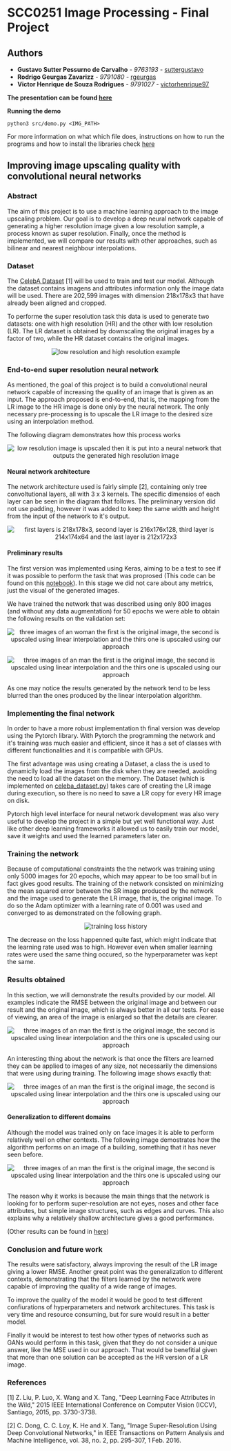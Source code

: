 # SCC0251 Image Processing - Final Project

## Authors

* **Gustavo Sutter Pessurno de Carvalho** - *9763193* - [suttergustavo](https://github.com/suttergustavo)
* **Rodrigo Geurgas Zavarizz** - *9791080* - [rgeurgas](https://github.com/rgeurgas)
* **Victor Henrique de Souza Rodrigues** - *9791027* - [victorhenrique97](https://github.com/victorhenrique97)


**The presentation can be found [here](https://docs.google.com/presentation/d/e/2PACX-1vRccVaF7K2fMoN0YJJupaRFfGf80MWwurky1OHn8cgxpjFztbie4UUkU2EoOP59VM1MjiaGtJpy05lR/pub?start=false&loop=false&delayms=60000)**

**Running the demo**
```
python3 src/demo.py <IMG_PATH>
```
For more information on what which file does, instructions on how to run the programs and how to install the libraries check [here](RUNNING.md)

## Improving image upscaling quality with convolutional neural networks

### Abstract

The aim of this project is to use a machine learning approach to the image upscaling problem. Our goal is to develop a deep neural network capable of generating a higher resolution image given a low resolution sample, a process known as super resolution. Finally, once the method is implemented, we will compare our results with other approaches, such as bilinear and nearest neighbour interpolations.

### Dataset
The [CelebA Dataset](http://mmlab.ie.cuhk.edu.hk/projects/CelebA.html) [1] will be used to train and test our model. Although the dataset contains imagens and attributes information only the image data will be used. There are 202,599 images with dimension 218x178x3 that have already been aligned and cropped.

To performe the super resolution task this data is used to generate two datasets: one with high resolution (HR) and the other with low resolution (LR). The LR dataset is obtained by downscaling the original images by a factor of two, while the HR dataset contains the original images.


<p align="center"> 
  <img alt="low resolution and high resolution example" src="images/lr_and_hr.png">
</p>

### End-to-end super resolution neural network

As mentioned, the goal of this project is to build a convolutional neural network capable of increasing the quality of an image that is given as an input. The approach proposed is end-to-end, that is, the mapping from the LR image to the HR image is done only by the neural network. The only necessary pre-processing is to upscale the LR image to the desired size using an interpolation method. 

The following diagram demonstrates how this process works

<p align="center"> 
  <img alt="low resolution image is upscaled then it is put into a neural network that outputs the generated high resolution image" src="images/dip_flow.png">
</p>

#### Neural network architecture

The network architecture used is fairly simple [2], containing only tree convoltutional layers, all with 3 x 3 kernels. The specific dimensios of each layer can be seen in the diagram that follows. The preliminary version did not use padding, however it was added to keep the same width and height from the input of the network to it's output.

<p align="center">
  <img alt="first layers is 218x178x3, second layer is 216x176x128, third layer is 214x174x64 and the last layer is 212x172x3" src="images/net_arch_final.png">
</p>

#### Preliminary results

The first version was implemented using Keras, aiming to be a test to see if it was possible to perform the task that was proprosed (This code can be found on this [notebook](notebooks/conv_net_approach.ipynb)).  In this stage we did not care about any metrics, just the visual of the generated images.

We have trained the network that was described using only 800 images (and without any data augmentation) for 50 epochs we were able to obtain the following results on the validation set:

<p align="center">
  <img alt="three images of an woman the first is the original image, the second is upscaled using linear interpolation and the thirs one is upscaled using our approach" src="images/first_results/1.png">
</p>

<p align="center">
  <img alt="three images of an man the first is the original image, the second is upscaled using linear interpolation and the thirs one is upscaled using our approach" src="images/first_results/2.png">
</p>

As one may notice the results generated by the network tend to be less blurred than the ones produced by the linear interpolation algorithm.

### Implementing the final network

In order to have a more robust implementation th final version was develop using the Pytorch library. With Pytorch the programming the network and it's training was much easier and efficient, since it has a set of classes with different functionalities and it is compatible with GPUs. 

The first advantage was using creating a Dataset, a class the is used to dynamiclly load the images from the disk when they are needed, avoiding the need to load all the dataset on the memory. The Dataset (which is implemented on [celeba_dataset.py](src/celeba_dataset.py)) takes care of creating the LR image during execution, so there is no need to save a LR copy for every HR image on disk.

Pytorch high level interface for neural network development was also very useful to develop the project in a simple but yet well functional way. Just like other deep learning frameworks it allowed us to easily train our model, save it weights and used the learned parameters later on.

### Training the network

Because of computational constraints the the network was training using only 5000 images for 20 epochs, which may appear to be too small but in fact gives good results. The training of the network consisted on minimizing the mean squared error between the SR image produced by the network and the image used to generate the LR image, that is, the original image. To do so the Adam optimizer with a learning rate of 0.001 was used and converged to as demonstrated on the following graph.

<p align="center">
  <img alt="training loss history" src="images/loss.png">
</p>

The decrease on the loss happenned quite fast, which might indicate that the learning rate used was to high. However even when smaller learning rates were used the same thing occured, so the hyperparameter was kept the same. 

### Results obtained

In this section, we will demonstrate the results provided by our model. All examples indicate the RMSE between the original image and between our result and the original image, which is always better in all our tests. For ease of viewing, an area of the image is enlarged so that the details are clearer.


<p align="center">
  <img alt="three images of an man the first is the original image, the second is upscaled using linear interpolation and the thirs one is upscaled using our approach" src="images/final_results/girl.png">
</p>

An interesting thing about the network is that once the filters are learned they can be applied to images of any size, not necessarily the dimensions that were using during training. The following image shows exactly that:

<p align="center">
  <img alt="three images of an man the first is the original image, the second is upscaled using linear interpolation and the thirs one is upscaled using our approach" src="images/final_results/john_snow.png">
</p>

#### Generalization to different domains

Although the model was trained only on face images it is able to perform relatively well on other contexts. The following image demostrates how the algorithm performs on an image of a building, something that it has never seen before.

<p align="center">
  <img alt="three images of an man the first is the original image, the second is upscaled using linear interpolation and the thirs one is upscaled using our approach" src="images/final_results/building.png">
</p>

The reason why it works is because the main things that the network is looking for to perform super-resolution are not eyes, noses and other face attributes, but simple image structures, such as edges and curves. This also explains why a relatively shallow architecture gives a good performance.


(Other results can be found in [here](http://tiny.cc/icmc-super-res))

### Conclusion and future work

The results were satisfactory, always improving the result of the LR image
 giving a lower RMSE. Another great point was the generalization to different contexts, demonstrating that the filters learned by the network were capable of improving the quality of a wide range of images.

 To improve the quality of the model it would be good to test different confiurations of hyperparameters and network architectures. This task is very time and resource consuming, but for sure would result in a better model.

 Finally it would be interest to test how other types of networks such as GANs would perform in this task, given that they do not consider a unique answer, like the MSE used in our approach. That would be benefitial given that more than one solution can be accepted as the HR version of a LR image.

### References

[1] Z. Liu, P. Luo, X. Wang and X. Tang, "Deep Learning Face Attributes in the Wild," 2015 IEEE International Conference on Computer Vision (ICCV), Santiago, 2015, pp. 3730-3738.

[2] C. Dong, C. C. Loy, K. He and X. Tang, "Image Super-Resolution Using Deep Convolutional Networks," in IEEE Transactions on Pattern Analysis and Machine Intelligence, vol. 38, no. 2, pp. 295-307, 1 Feb. 2016.

